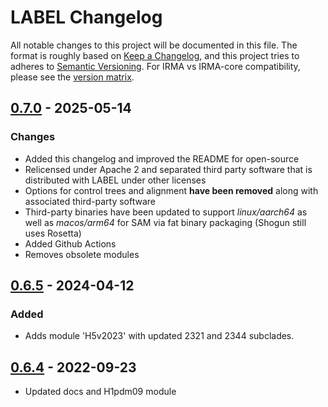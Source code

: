 # LABEL Changelog

All notable changes to this project will be documented in this file. The format is roughly based on [Keep a Changelog], and this project tries to adheres to [Semantic Versioning]. For IRMA vs IRMA-core compatibility, please see the [version matrix](VERSION_MATRIX.md).

## [0.7.0] - 2025-05-14

### Changes

- Added this changelog and improved the README for open-source
- Relicensed under Apache 2 and separated third party software that is distributed with LABEL under other licenses
- Options for control trees and alignment **have been removed** along with associated third-party software
- Third-party binaries have been updated to support *linux/aarch64* as well as *macos/arm64* for SAM via fat binary packaging (Shogun still uses Rosetta)
- Added Github Actions
- Removes obsolete modules

## [0.6.5] - 2024-04-12

### Added

- Adds module 'H5v2023' with updated 2321 and 2344 subclades.

## [0.6.4] - 2022-09-23

- Updated docs and H1pdm09 module

<!-- Versions -->

[0.7.0]: https://github.com/CDCgov/label/compare/v0.6.5...v0.7.0
[0.6.5]: https://github.com/CDCgov/label/compare/v0.6.4...v0.6.5
[0.6.4]: https://github.com/CDCgov/label/compare/v0.6.3...v0.6.4

<!-- Links -->
[keep a changelog]: https://keepachangelog.com/en/1.0.0/
[semantic versioning]: https://semver.org/spec/v2.0.0.html

